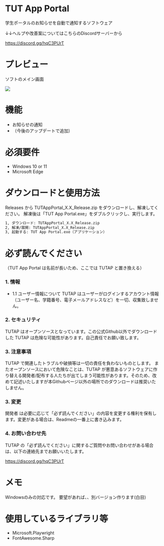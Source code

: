 # TUT App Portal

学生ポータルのお知らせを自動で通知するソフトウェア

↓↓ヘルプや改善案についてはこちらのDiscordサーバーから

https://discord.gg/hqC3PUrT

# プレビュー

ソフトのメイン画面

![](https://i.gyazo.com/050e22123d3ce8772366790599a87f58.png)



# 機能

* お知らせの通知
* （今後のアップデートで追加）

# 必須要件

* Windows 10 or 11
* Microsoft Edge

# ダウンロードと使用方法

Releases から TUTAppPortal_X.X_Release.zip をダウンロードし、解凍してください。
解凍後は「TUT App Portal.exe」をダブルクリックし、実行します。

```bash
1, ダウンロード: TUTAppPortal_X.X_Release.zip
2, 解凍/展開: TUTAppPortal_X.X_Release.zip
3, 起動する: TUT App Portal.exe（アプリケーション）
```

# 必ず読んでください
（TUT App Portal は名前が長いため、ここでは TUTAP と置き換える）

### 1. 情報
* 1.1 ユーザー情報について
TUTAP はユーザーがログインするアカウント情報（ユーザー名、学籍番号、電子メールアドレスなど）を一切、収集致しません。

### 2. セキュリティ
TUTAP はオープンソースとなっています。この公式Github以外でダウンロードした TUTAP は危険な可能性があります。自己責任でお願い致します。

### 3. 注意事項
TUTAP で関連したトラブルや破損等は一切の責任を負わないものとします。
またオープンソースにおいて危険なことは、TUTAP が悪意あるソフトウェアに作り替える開発者/配布する人たちが出てしまう可能性があります。そのため、改めて記述いたしますが本Githubページ以外の場所でのダウンロードは推奨いたしません。

### 3. 変更
開発者 は必要に応じて「必ず読んでください」の内容を変更する権利を保有します。変更がある場合は、Readmeの一番上に書き込みます。

### 4. お問い合わせ先
TUTAP の「必ず読んでください」に関するご質問やお問い合わせがある場合は、以下の連絡先までお願いいたします。

https://discord.gg/hqC3PUrT

# メモ

Windowsのみの対応です。
要望があれば、、別バージョン作ります(白目)


# 使用しているライブラリ等
* Microsoft.Playwright
* FontAwesome.Sharp
